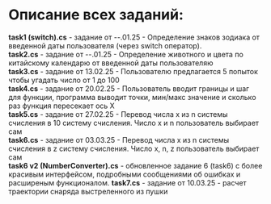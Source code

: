 # Описание всех заданий:

**task1 (switch).cs** - задание от --.01.25 - Определение знаков зодиака от введенной даты пользователя (через switch оператор).        
**task2.cs** - задание от --.01.25 - Определение животного и цвета по китайскому календарю от введенной даты пользователяю  
**task3.cs** - задание от 13.02.25 - Пользователю предлагается 5 попыток чтобы угадать число от 1 до 100  
**task4.cs** - задание от 20.02.25 - Пользователь вводит границы и шаг для функции, программа выводит точки, мин/макс значение и сколько раз функция пересекает ось Х   
**task5.cs** - задание от 27.02.25 - Перевод числа x из n системы счисления в 10 систему счисления. Число x и n пользователь выбирает сам  
**task6.cs** - задание от 03.03.25 - Перевод числа x из n системы счисления в z систему счисления. Число x, n, z пользователь выбирает сам  
**task6 v2 (NumberConverter).cs** - обновленное задание 6 (task6) с более красивым интерфейсом, подробными сообщениями об ошибках и расширеным функционалом.
**task7.cs** - задание от 10.03.25 - расчет траектории снаряда выстреленного из пушки
